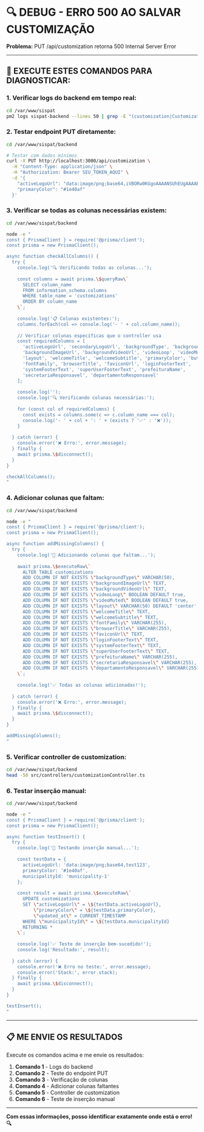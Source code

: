 # 🔍 DEBUG - ERRO 500 AO SALVAR CUSTOMIZAÇÃO

**Problema:** PUT /api/customization retorna 500 Internal Server Error

---

## 🚨 EXECUTE ESTES COMANDOS PARA DIAGNOSTICAR:

### **1. Verificar logs do backend em tempo real:**
```bash
cd /var/www/sispat
pm2 logs sispat-backend --lines 50 | grep -E "(customization|Customization|PUT|500|error|Error|saveCustomization)"
```

### **2. Testar endpoint PUT diretamente:**
```bash
cd /var/www/sispat/backend

# Testar com dados mínimos
curl -X PUT http://localhost:3000/api/customization \
  -H "Content-Type: application/json" \
  -H "Authorization: Bearer SEU_TOKEN_AQUI" \
  -d '{
    "activeLogoUrl": "data:image/png;base64,iVBORw0KGgoAAAANSUhEUgAAAAEAAAABCAYAAAAfFcSJAAAADUlEQVR42mNkYPhfDwAChwGA60e6kgAAAABJRU5ErkJggg==",
    "primaryColor": "#1e40af"
  }'
```

### **3. Verificar se todas as colunas necessárias existem:**
```bash
cd /var/www/sispat/backend

node -e "
const { PrismaClient } = require('@prisma/client');
const prisma = new PrismaClient();

async function checkAllColumns() {
  try {
    console.log('🔍 Verificando todas as colunas...');
    
    const columns = await prisma.\$queryRaw\`
      SELECT column_name 
      FROM information_schema.columns 
      WHERE table_name = 'customizations'
      ORDER BY column_name
    \`;
    
    console.log('📋 Colunas existentes:');
    columns.forEach(col => console.log('- ' + col.column_name));
    
    // Verificar colunas específicas que o controller usa
    const requiredColumns = [
      'activeLogoUrl', 'secondaryLogoUrl', 'backgroundType', 'backgroundColor',
      'backgroundImageUrl', 'backgroundVideoUrl', 'videoLoop', 'videoMuted',
      'layout', 'welcomeTitle', 'welcomeSubtitle', 'primaryColor', 'buttonTextColor',
      'fontFamily', 'browserTitle', 'faviconUrl', 'loginFooterText', 
      'systemFooterText', 'superUserFooterText', 'prefeituraName', 
      'secretariaResponsavel', 'departamentoResponsavel'
    ];
    
    console.log('');
    console.log('🔍 Verificando colunas necessárias:');
    
    for (const col of requiredColumns) {
      const exists = columns.some(c => c.column_name === col);
      console.log('- ' + col + ': ' + (exists ? '✅' : '❌'));
    }
    
  } catch (error) {
    console.error('❌ Erro:', error.message);
  } finally {
    await prisma.\$disconnect();
  }
}

checkAllColumns();
"
```

### **4. Adicionar colunas que faltam:**
```bash
cd /var/www/sispat/backend

node -e "
const { PrismaClient } = require('@prisma/client');
const prisma = new PrismaClient();

async function addMissingColumns() {
  try {
    console.log('🔧 Adicionando colunas que faltam...');
    
    await prisma.\$executeRaw\`
      ALTER TABLE customizations 
      ADD COLUMN IF NOT EXISTS \"backgroundType\" VARCHAR(50),
      ADD COLUMN IF NOT EXISTS \"backgroundImageUrl\" TEXT,
      ADD COLUMN IF NOT EXISTS \"backgroundVideoUrl\" TEXT,
      ADD COLUMN IF NOT EXISTS \"videoLoop\" BOOLEAN DEFAULT true,
      ADD COLUMN IF NOT EXISTS \"videoMuted\" BOOLEAN DEFAULT true,
      ADD COLUMN IF NOT EXISTS \"layout\" VARCHAR(50) DEFAULT 'center',
      ADD COLUMN IF NOT EXISTS \"welcomeTitle\" TEXT,
      ADD COLUMN IF NOT EXISTS \"welcomeSubtitle\" TEXT,
      ADD COLUMN IF NOT EXISTS \"fontFamily\" VARCHAR(255),
      ADD COLUMN IF NOT EXISTS \"browserTitle\" VARCHAR(255),
      ADD COLUMN IF NOT EXISTS \"faviconUrl\" TEXT,
      ADD COLUMN IF NOT EXISTS \"loginFooterText\" TEXT,
      ADD COLUMN IF NOT EXISTS \"systemFooterText\" TEXT,
      ADD COLUMN IF NOT EXISTS \"superUserFooterText\" TEXT,
      ADD COLUMN IF NOT EXISTS \"prefeituraName\" VARCHAR(255),
      ADD COLUMN IF NOT EXISTS \"secretariaResponsavel\" VARCHAR(255),
      ADD COLUMN IF NOT EXISTS \"departamentoResponsavel\" VARCHAR(255)
    \`;
    
    console.log('✅ Todas as colunas adicionadas!');
    
  } catch (error) {
    console.error('❌ Erro:', error.message);
  } finally {
    await prisma.\$disconnect();
  }
}

addMissingColumns();
"
```

### **5. Verificar controller de customization:**
```bash
cd /var/www/sispat/backend
head -50 src/controllers/customizationController.ts
```

### **6. Testar inserção manual:**
```bash
cd /var/www/sispat/backend

node -e "
const { PrismaClient } = require('@prisma/client');
const prisma = new PrismaClient();

async function testInsert() {
  try {
    console.log('🧪 Testando inserção manual...');
    
    const testData = {
      activeLogoUrl: 'data:image/png;base64,test123',
      primaryColor: '#1e40af',
      municipalityId: 'municipality-1'
    };
    
    const result = await prisma.\$executeRaw\`
      UPDATE customizations 
      SET \"activeLogoUrl\" = \${testData.activeLogoUrl},
          \"primaryColor\" = \${testData.primaryColor},
          \"updated_at\" = CURRENT_TIMESTAMP
      WHERE \"municipalityId\" = \${testData.municipalityId}
      RETURNING *
    \`;
    
    console.log('✅ Teste de inserção bem-sucedido!');
    console.log('Resultado:', result);
    
  } catch (error) {
    console.error('❌ Erro no teste:', error.message);
    console.error('Stack:', error.stack);
  } finally {
    await prisma.\$disconnect();
  }
}

testInsert();
"
```

---

## 📋 ME ENVIE OS RESULTADOS

Execute os comandos acima e me envie os resultados:

1. **Comando 1** - Logs do backend
2. **Comando 2** - Teste do endpoint PUT
3. **Comando 3** - Verificação de colunas
4. **Comando 4** - Adicionar colunas faltantes
5. **Comando 5** - Controller de customization
6. **Comando 6** - Teste de inserção manual

---

**Com essas informações, posso identificar exatamente onde está o erro! 🔍**
